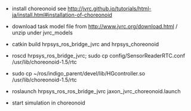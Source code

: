 - install choreonoid see http://jvrc.github.io/tutorials/html-ja/install.html#installation-of-choreonoid   

- download task model file from http://www.jvrc.org/download.html / unzip under jvrc_models 

- catkin build hrpsys_ros_bridge_jvrc and hrpsys_choreonoid

- roscd hrpsys_ros_bridge_jvrc; sudo cp config/SensorReaderRTC.conf /usr/lib/choreonoid-1.5/rtc

- sudo cp ~/ros/indigo_parent/devel/lib/HGcontroller.so /usr/lib/choreonoid-1.5/rtc

- roslaunch hrpsys_ros_ros_bridge_jvrc jaxon_jvrc_choreonoid.launch

- start simulation in choreonoid
